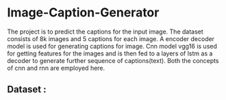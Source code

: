 # Image-Caption-Generator
The project is to predict the captions for the input image.
The dataset consists of 8k images and 5 captions for each image.
A encoder decoder model is used for generating captions for image. Cnn model vgg16 is used for getting features for the images and is then fed to a layers of lstm as a decoder to generate further sequence of captions(text). Both the concepts of cnn and rnn are employed here.

## Dataset :
